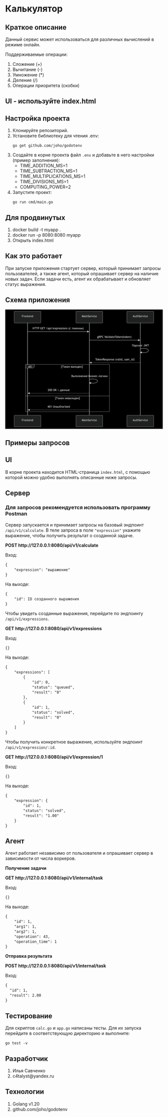 <h1>Калькулятор</h1>

<h2>Краткое описание</h2>
<p>Данный сервис может использоваться для различных вычислений в режиме онлайн.</p>
<p>Поддерживаемые операции:</p>
<ol>
  <li>Сложение (+)</li>
  <li>Вычитание (-)</li>
  <li>Умножение (*)</li>
  <li>Деление (/)</li>
  <li>Операции приоритета (скобки)</li>
</ol>


<h2>UI - используйте index.html</h2>
<h2>Настройка проекта</h2>
<ol>
  <li>Клонируйте репозиторий.</li>
  <li>Установите библиотеку для чтения .env:
    <pre><code>go get github.com/joho/godotenv</code></pre>
  </li>
  <li>Создайте в корне проекта файл <code>.env</code> и добавьте в него настройки (пример заполнения):
    <ul>
      <li>TIME_ADDITION_MS=1</li>
      <li>TIME_SUBTRACTION_MS=1</li>
      <li>TIME_MULTIPLICATIONS_MS=1</li>
      <li>TIME_DIVISIONS_MS=1</li>
      <li>COMPUTING_POWER=2</li>
    </ul>
  </li>
  <li>Запустите проект:
    <pre><code>go run cmd/main.go</code></pre>
  </li>
</ol>
<h2>Для продвинутых</h2>
<ol>
  <li>docker build -t myapp .</li>
  <li>docker run -p 8080:8080 myapp</li>
  <li>Открыть index.html</li>
</ol>

<h2>Как это работает</h2>
<p>При запуске приложения стартует сервер, который принимает запросы пользователей, а также агент, который опрашивает сервер на наличие новых задач. Если задачи есть, агент их обрабатывает и обновляет статус выражения.</p>
<h2>Схема приложения</h2>
<img src="schema.png">

<h2>Примеры запросов</h2>

<h2>UI</h2>
<p>В корне проекта находится HTML-страница <code>index.html</code>, с помощью которой можно удобно выполнять описанные ниже запросы.</p>

<h2>Сервер</h2>
<h3>Для запросов рекомендуется использовать программу Postman</h3>
<p>Сервер запускается и принимает запросы на базовый эндпоинт <code>/api/v1/calculate</code>. В теле запроса в поле <code>"expression"</code> укажите выражение, чтобы получить результат о созданной задаче.</p>
<p><strong>POST http://127.0.0.1:8080/api/v1/calculate</strong></p>
<p>Вход:</p>
<pre><code>{
    "expression": "выражение"
}</code></pre>
<p>На выходе:</p>
<pre><code>{
    "id": ID созданного выражения
}</code></pre>

<p>Чтобы увидеть созданные выражения, перейдите по эндпоинту <code>/api/v1/expressions</code>.</p>
<p><strong>GET http://127.0.0.1:8080/api/v1/expressions</strong></p>
<p>Вход:</p>
<pre><code>{}</code></pre>
<p>На выходе:</p>
<pre><code>{
    "expressions": [
        {
            "id": 0,
            "status": "queued",
            "result": "0"
        },
        {
            "id": 1,
            "status": "solved",
            "result": "0"
        }
    ]
}</code></pre>

<p>Чтобы получить конкретное выражение, используйте эндпоинт <code>/api/v1/expression/:id</code>.</p>
<p><strong>GET http://127.0.0.1:8080/api/v1/expression/1</strong></p>
<p>Вход:</p>
<pre><code>{}</code></pre>
<p>На выходе:</p>
<pre><code>{
    "expression": {
        "id": 1,
        "status": "solved",
        "result": "1.00"
    }
}</code></pre>

<h2>Агент</h2>
<p>Агент работает независимо от пользователя и опрашивает сервер в зависимости от числа воркеров.</p>
<p><strong>Получение задачи</strong></p>
<p><strong>GET http://127.0.0.1:8080/api/v1/internal/task</strong></p>
<p>Вход:</p>
<pre><code>{}</code></pre>
<p>На выходе:</p>
<pre><code>{
    "id": 1,
    "arg1": 1,
    "arg2": 1,
    "operation": 43,
    "operation_time": 1
}</code></pre>

<p><strong>Отправка результата</strong></p>
<p><strong>POST http://127.0.0.1:8080/api/v1/internal/task</strong></p>
<p>Вход:</p>
<pre><code>{
  "id": 1,
  "result": 2.00
}</code></pre>

<h2>Тестирование</h2>
<p>Для скриптов <code>calc.go</code> и <code>app.go</code> написаны тесты. Для их запуска перейдите в соответствующую директорию и выполните:</p>
<pre><code>go test -v</code></pre>

<h2>Разработчик</h2>
<ol>
  <li>Илья Савченко</li>
  <li>c4talyst@yandex.ru</li>
</ol>

<h2>Технологии</h2>
<ol>
  <li>Golang v1.20</li>
  <li>github.com/joho/godotenv</li>
</ol>
